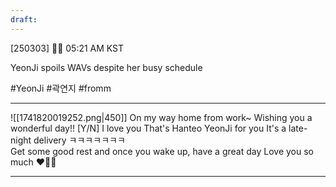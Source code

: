 ```yaml
---
draft:
---
```

[250303] 🧸💭 05:21 AM KST

YeonJi spoils WAVs despite her busy schedule

#YeonJi #곽연지 #fromm
___
![[1741820019252.png|450]]
On my way home from work~ Wishing you a wonderful day!!
[Y/N] I love you
That's Hanteo YeonJi for you
It's a late-night delivery ㅋㅋㅋㅋㅋㅋㅋ  
Get some good rest and once you wake up, have a great day
Love you so much ❤️💖💖
___